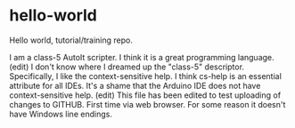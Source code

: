 # hello-world
Hello world, tutorial/training repo.

I am a class-5 AutoIt scripter. I think it is a great programming language.
 (edit) I don't know where I dreamed up the "class-5" descriptor.
Specifically, I like the context-sensitive help.
I think cs-help is an essential attribute for all IDEs. It's a shame that the Arduino IDE does not have context-sensitive help.
 (edit) This file has been edited to test uploading of changes to GITHUB. First time via web browser.
 For some reason it doesn't have Windows line endings.
 